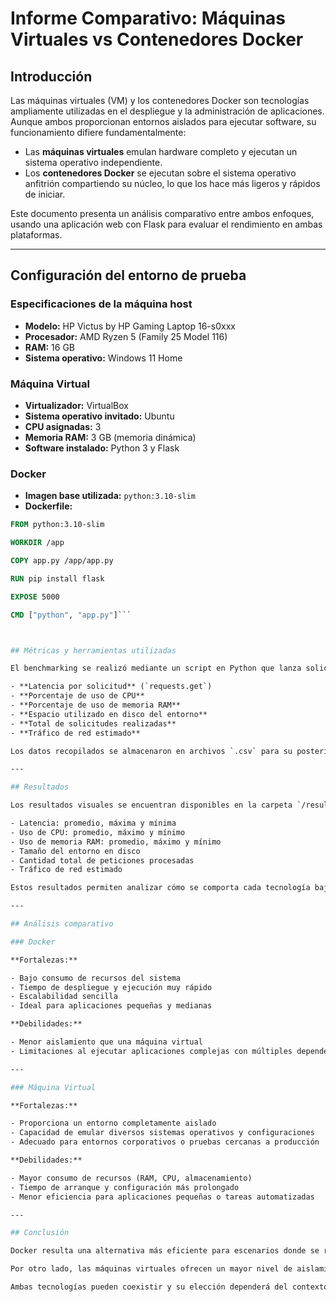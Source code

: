 # Informe Comparativo: Máquinas Virtuales vs Contenedores Docker

## Introducción

Las máquinas virtuales (VM) y los contenedores Docker son tecnologías ampliamente utilizadas en el despliegue y la administración de aplicaciones. Aunque ambos proporcionan entornos aislados para ejecutar software, su funcionamiento difiere fundamentalmente:

- Las **máquinas virtuales** emulan hardware completo y ejecutan un sistema operativo independiente.
- Los **contenedores Docker** se ejecutan sobre el sistema operativo anfitrión compartiendo su núcleo, lo que los hace más ligeros y rápidos de iniciar.

Este documento presenta un análisis comparativo entre ambos enfoques, usando una aplicación web con Flask para evaluar el rendimiento en ambas plataformas.

---

## Configuración del entorno de prueba

### Especificaciones de la máquina host

- **Modelo:** HP Victus by HP Gaming Laptop 16-s0xxx  
- **Procesador:** AMD Ryzen 5 (Family 25 Model 116)  
- **RAM:** 16 GB  
- **Sistema operativo:** Windows 11 Home  

### Máquina Virtual

- **Virtualizador:** VirtualBox  
- **Sistema operativo invitado:** Ubuntu  
- **CPU asignadas:** 3  
- **Memoria RAM:** 3 GB (memoria dinámica)  
- **Software instalado:** Python 3 y Flask  

### Docker

- **Imagen base utilizada:** `python:3.10-slim`  
- **Dockerfile:**

```Dockerfile
FROM python:3.10-slim

WORKDIR /app

COPY app.py /app/app.py

RUN pip install flask

EXPOSE 5000

CMD ["python", "app.py"]```



## Métricas y herramientas utilizadas

El benchmarking se realizó mediante un script en Python que lanza solicitudes HTTP a una aplicación Flask durante un periodo de 60 segundos. Durante ese tiempo, se recolectaron las siguientes métricas:

- **Latencia por solicitud** (`requests.get`)
- **Porcentaje de uso de CPU**
- **Porcentaje de uso de memoria RAM**
- **Espacio utilizado en disco del entorno**
- **Total de solicitudes realizadas**
- **Tráfico de red estimado**

Los datos recopilados se almacenaron en archivos `.csv` para su posterior análisis. A partir de estos archivos se generaron gráficos comparativos para visualizar mejor las diferencias de rendimiento entre los entornos.

---

## Resultados

Los resultados visuales se encuentran disponibles en la carpeta `/results/` del repositorio. Las gráficas allí contenidas comparan el rendimiento de Docker y de la máquina virtual en función de las siguientes variables:

- Latencia: promedio, máxima y mínima
- Uso de CPU: promedio, máximo y mínimo
- Uso de memoria RAM: promedio, máximo y mínimo
- Tamaño del entorno en disco
- Cantidad total de peticiones procesadas
- Tráfico de red estimado

Estos resultados permiten analizar cómo se comporta cada tecnología bajo condiciones de carga similares.

---

## Análisis comparativo

### Docker

**Fortalezas:**

- Bajo consumo de recursos del sistema  
- Tiempo de despliegue y ejecución muy rápido  
- Escalabilidad sencilla  
- Ideal para aplicaciones pequeñas y medianas  

**Debilidades:**

- Menor aislamiento que una máquina virtual  
- Limitaciones al ejecutar aplicaciones complejas con múltiples dependencias o interfaces gráficas  

---

### Máquina Virtual

**Fortalezas:**

- Proporciona un entorno completamente aislado  
- Capacidad de emular diversos sistemas operativos y configuraciones  
- Adecuado para entornos corporativos o pruebas cercanas a producción  

**Debilidades:**

- Mayor consumo de recursos (RAM, CPU, almacenamiento)  
- Tiempo de arranque y configuración más prolongado  
- Menor eficiencia para aplicaciones pequeñas o tareas automatizadas  

---

## Conclusión

Docker resulta una alternativa más eficiente para escenarios donde se requiere rapidez, portabilidad y bajo consumo de recursos. Es especialmente adecuado para aplicaciones simples, microservicios o entornos donde la escalabilidad sea una prioridad.

Por otro lado, las máquinas virtuales ofrecen un mayor nivel de aislamiento y control, lo que las convierte en una opción más apropiada para entornos complejos, simulaciones, laboratorios o sistemas que deben mantenerse separados completamente entre sí.

Ambas tecnologías pueden coexistir y su elección dependerá del contexto, los objetivos del proyecto y los recursos disponibles.
